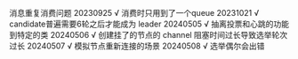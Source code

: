 消息重复消费问题 20230925 √
消费时只用到了一个queue 20231021 √
candidate普遍需要6轮之后才能成为 leader 20240505 √
抽离投票和心跳的功能到特定的类 20240506 √
创建挂了的节点的 channel 阻塞时间过长导致选举轮次过长 20240507 √
模拟节点重新连接的场景  20240508 √
选举偶尔会出错
